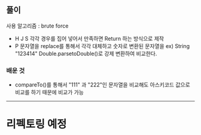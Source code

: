 ## 풀이
사용 알고리즘 : brute force

- H J S  각각 경우를 집어 넣어서 만족하면 Return 하는 방식으로 제작
- P 문자열을 replace를 통해서 각각 대체하고 숫자로 변환된 문자열을 ex) String "123414" Double.parsetoDouble()로 강제 변환하여 비교한다.

### 배운 것

- compareTo()를 통해서 "111" 과 "222"인 문자열을 비교해도 아스키코드 값으로 비교를 하기 때문에 비교가 가능


----
# 리펙토링 예정
